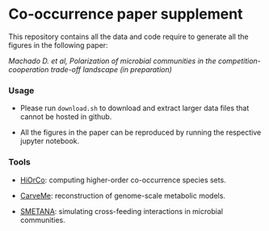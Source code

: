 # Co-occurrence paper supplement

This repository contains all the data and code require to generate all the figures in the following paper:

*Machado D. et al, Polarization of microbial communities in the competition-cooperation trade-off landscape (in preparation)*


### Usage

- Please run `download.sh` to download and extract larger data files that cannot be hosted in github.

- All the figures in the paper can be reproduced by running the respective jupyter notebook.


### Tools

- [HiOrCo](https://github.com/cdanielmachado/HiOrCo): computing higher-order co-occurrence species sets.

- [CarveMe](https://github.com/cdanielmachado/carveme): reconstruction of genome-scale metabolic models.

- [SMETANA](https://github.com/cdanielmachado/smetana): simulating cross-feeding interactions in microbial communities.



